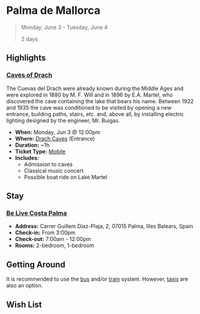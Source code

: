 # Palma de Mallorca

> Monday, June 3 - Tuesday, June 4
> 
> 2 days

## Highlights

### [Caves of Drach](http://www.cuevasdeldrach.com/en/)

The Cuevas del Drach were already known during the Middle Ages and were explored in 1880 by M. F. Will and in 1896 by E.A. Martel, who discovered the cave containing the lake that bears his name.
Between 1922 and 1935 the cave was conditioned to be visited by opening a new entrance, building paths, stairs, etc. and, above all, by installing electric lighting designed by the engineer, Mr. Buigas.

* **When:** Monday, Jun 3 @ 12:00pm
* **Where:** [Drach Caves](http://www.cuevasdeldrach.com/en/pdf/folleto-cuevas-drach-en.pdf) (Entrance)
* **Duration:** ~1h
* **Ticket Type:** [Mobile](https://drive.google.com/drive/u/0/folders/1Cy7e9g36h43kWUXPAgLhQX-vcLWtQaTp)
* **Includes:**
  * Admission to caves
  * Classical music concert
  * Possible boat ride on Lake Martel

## Stay

### [Be Live Costa Palma](https://www.google.com/maps/place/Be+Live+Costa+Palma/@39.5528098,2.6030132,17z/data=!4m12!1m6!3m5!1s0x12978def1f716db7:0x8b731639b250607f!2sBe+Live+Costa+Palma!8m2!3d39.5528057!4d2.6052072!3m4!1s0x12978def1f716db7:0x8b731639b250607f!8m2!3d39.5528057!4d2.6052072)

* **Address:** Carrer Guillem Díaz-Plaja, 2, 07015 Palma, Illes Balears, Spain
* **Check-in:** From 3:00pm
* **Check-out:** 7:00am - 12:00pm
* **Rooms:** 2-bedroom, 1-bedroom

## Getting Around

It is recommended to use the [bus](https://www.tib.org/en/web/ctm) and/or [train](https://www.tib.org/en/web/ctm) system. However, [taxis](https://www.mallorca-taxi.com/en) are also an option.

## Wish List